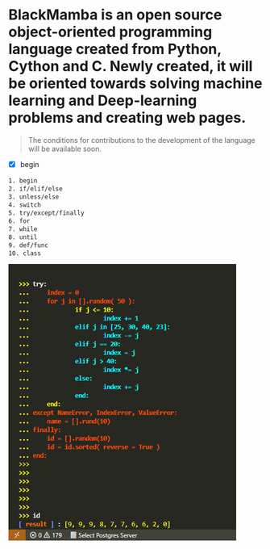 # **BlackMamba** is an open source object-oriented programming language created from **Python, Cython and C**. Newly created, it will be oriented towards solving machine learning and Deep-learning problems and creating web pages.
>The conditions for contributions to the development of the language will be available soon.
-[x] begin
```
1. begin
2. if/elif/else
3. unless/else
4. switch
5. try/except/finally
6. for
7. while
8. until
9. def/func
10. class

```
![try block](/images/try.png)


